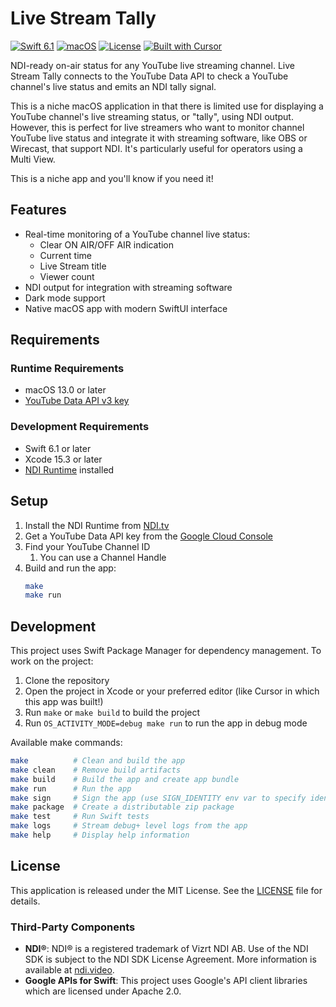 # Live Stream Tally

[![Swift 6.1](https://img.shields.io/badge/Swift-6.1-orange?style=flat&logo=swift)](https://swift.org)
[![macOS](https://img.shields.io/badge/macOS-13.0+-lightgrey?style=flat&logo=apple)](https://www.apple.com/macos/)
[![License](https://img.shields.io/badge/License-MIT-blue.svg)](LICENSE)
[![Built with Cursor](https://img.shields.io/badge/Built%20with-Cursor-blue?style=flat&logo=cursor&logoColor=white)](https://cursor.com/)

NDI-ready on-air status for any YouTube live streaming channel. Live Stream Tally connects to the YouTube Data API to check a YouTube channel's live status and emits an NDI tally signal.

This is a niche macOS application in that there is limited use for displaying a YouTube channel's live streaming status, or "tally", using NDI output. However, this is perfect for live streamers who want to monitor channel YouTube live status and integrate it with streaming software, like OBS or Wirecast, that support NDI. It's particularly useful for operators using a Multi View.

This is a niche app and you'll know if you need it!

## Features

- Real-time monitoring of a YouTube channel live status:
    - Clear ON AIR/OFF AIR indication
    - Current time
    - Live Stream title
    - Viewer count
- NDI output for integration with streaming software
- Dark mode support
- Native macOS app with modern SwiftUI interface

## Requirements

### Runtime Requirements
- macOS 13.0 or later
- [YouTube Data API v3 key](https://developers.google.com/youtube/v3/getting-started)

### Development Requirements
- Swift 6.1 or later
- Xcode 15.3 or later
- [NDI Runtime](https://www.ndi.tv/tools/) installed

## Setup

1. Install the NDI Runtime from [NDI.tv](https://www.ndi.tv/tools/)
2. Get a YouTube Data API key from the [Google Cloud Console](https://console.cloud.google.com/)
3. Find your YouTube Channel ID
    1. You can use a Channel Handle
4. Build and run the app:
   ```bash
   make
   make run
   ```

## Development

This project uses Swift Package Manager for dependency management. To work on the project:

1. Clone the repository
2. Open the project in Xcode or your preferred editor (like Cursor in which this app was built!)
3. Run `make` or `make build` to build the project
4. Run `OS_ACTIVITY_MODE=debug make run` to run the app in debug mode

Available make commands:
```bash
make          # Clean and build the app
make clean    # Remove build artifacts
make build    # Build the app and create app bundle
make run      # Run the app
make sign     # Sign the app (use SIGN_IDENTITY env var to specify identity)
make package  # Create a distributable zip package
make test     # Run Swift tests
make logs     # Stream debug+ level logs from the app
make help     # Display help information
```

## License

This application is released under the MIT License. See the [LICENSE](LICENSE) file for details.

### Third-Party Components

- **NDI®**: NDI® is a registered trademark of Vizrt NDI AB. Use of the NDI SDK is subject to the NDI SDK License Agreement. More information is available at [ndi.video](https://ndi.video/).
- **Google APIs for Swift**: This project uses Google's API client libraries which are licensed under Apache 2.0. 